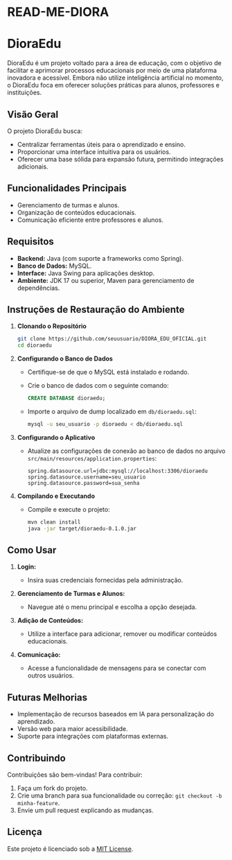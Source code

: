# READ-ME-DIORA

# DioraEdu

DioraEdu é um projeto voltado para a área de educação, com o objetivo de facilitar e aprimorar processos educacionais por meio de uma plataforma inovadora e acessível. Embora não utilize inteligência artificial no momento, o DioraEdu foca em oferecer soluções práticas para alunos, professores e instituições.

## Visão Geral

O projeto DioraEdu busca:

- Centralizar ferramentas úteis para o aprendizado e ensino.
- Proporcionar uma interface intuitiva para os usuários.
- Oferecer uma base sólida para expansão futura, permitindo integrações adicionais.

## Funcionalidades Principais

- Gerenciamento de turmas e alunos.
- Organização de conteúdos educacionais.
- Comunicação eficiente entre professores e alunos.

## Requisitos

- **Backend:** Java (com suporte a frameworks como Spring).
- **Banco de Dados:** MySQL.
- **Interface:** Java Swing para aplicações desktop.
- **Ambiente:** JDK 17 ou superior, Maven para gerenciamento de dependências.

## Instruções de Restauração do Ambiente

1. **Clonando o Repositório**

   ```bash
   git clone https://github.com/seuusuario/DIORA_EDU_OFICIAL.git
   cd dioraedu
   ```

2. **Configurando o Banco de Dados**

   - Certifique-se de que o MySQL está instalado e rodando.
   - Crie o banco de dados com o seguinte comando:

     ```sql
     CREATE DATABASE dioraedu;
     ```

   - Importe o arquivo de dump localizado em `db/dioraedu.sql`:

     ```bash
     mysql -u seu_usuario -p dioraedu < db/dioraedu.sql
     ```

3. **Configurando o Aplicativo**

   - Atualize as configurações de conexão ao banco de dados no arquivo `src/main/resources/application.properties`:

     ```properties
     spring.datasource.url=jdbc:mysql://localhost:3306/dioraedu
     spring.datasource.username=seu_usuario
     spring.datasource.password=sua_senha
     ```

4. **Compilando e Executando**

   - Compile e execute o projeto:

     ```bash
     mvn clean install
     java -jar target/dioraedu-0.1.0.jar
     ```

## Como Usar

1. **Login:**
   - Insira suas credenciais fornecidas pela administração.

2. **Gerenciamento de Turmas e Alunos:**
   - Navegue até o menu principal e escolha a opção desejada.

3. **Adição de Conteúdos:**
   - Utilize a interface para adicionar, remover ou modificar conteúdos educacionais.

4. **Comunicação:**
   - Acesse a funcionalidade de mensagens para se conectar com outros usuários.

## Futuras Melhorias

- Implementação de recursos baseados em IA para personalização do aprendizado.
- Versão web para maior acessibilidade.
- Suporte para integrações com plataformas externas.

## Contribuindo

Contribuições são bem-vindas! Para contribuir:

1. Faça um fork do projeto.
2. Crie uma branch para sua funcionalidade ou correção: `git checkout -b minha-feature`.
3. Envie um pull request explicando as mudanças.

## Licença

Este projeto é licenciado sob a [MIT License](LICENSE).
